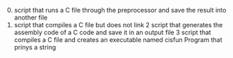 0. script that runs a C file through the preprocessor and save the result into another file
1. script that compiles a C file but does not link
2 script that generates the assembly code of a C code and save it in an output file
3 script that compiles a C file and creates an executable named cisfun
Program that prinys a string
